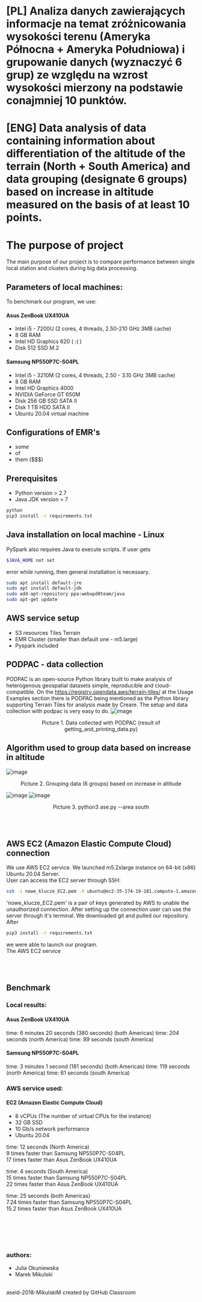 # [PL] Analiza danych zawierających informacje na temat zróżnicowania wysokości terenu (Ameryka Północna + Ameryka Południowa) i grupowanie danych (wyznaczyć 6 grup) ze względu na wzrost wysokości mierzony na podstawie conajmniej 10 punktów.
# [ENG] Data analysis of data containing information about differentiation of the altitude of the terrain (North + South America) and data grouping (designate 6 groups) based on increase in altitude measured on the basis of at least 10 points.

# The purpose of project
The main purpose of our project is to compare performance between single local station and clusters during big data processing. 

## Parameters of local machines:
To benchmark our program, we use:
#### Asus ZenBook UX410UA
- Intel i5 - 7200U (2 cores, 4 threads, 2.50-210 GHz 3MB cache)
- 8 GB RAM
- Intel HD Graphics 620 ( :( )
- Disk 512 SSD M.2
#### Samsung NP550P7C-S04PL
- Intel i5 - 3210M (2 cores, 4 threads, 2.50 - 3.10 GHz 3MB cache)
- 8 GB RAM
- Intel HD Graphics 4000
- NVIDIA GeForce GT 650M
- Disk 256 GB SSD SATA II
- Disk 1 TB HDD SATA II
- Ubuntu 20.04 virtual machine 

## Configurations of EMR's
- some
- of 
- them ($$$)


## Prerequisites
- Python version > 2.7
- Java JDK version > 7
```bash
python
pip3 install -r requirements.txt
```

## Java installation on local machine - Linux
PySpark also requires Java to execute scripts. If user gets

```bash
$JAVA_HOME not set
``` 
error while running, then general installation is necessary.

```bash
sudo apt install default-jre
sudo apt install default-jdk
sudo add-apt-repository ppa:webupd8team/java
sudo apt-get update
```

## AWS service setup
- S3 resources Tiles Terrain
- EMR Cluster (smaller than default one - m5.large)
- Pyspark included


## PODPAC - data collection
PODPAC is an open-source Python library built to make analysis of heterogenous geospatial datasets simple, reproducible and cloud-compatible.
On the https://registry.opendata.aws/terrain-tiles/ at the Usage Examples section there is PODPAC being mentioned as the Python library supporting Terrain Tiles for analysis made by Creare. The setup and data collection with podpac is very easy to do.
![image](https://user-images.githubusercontent.com/28922780/93671513-f24d8000-faa3-11ea-8c11-0fc4438941f7.png)
<p align="center">
  Picture 1. Data collected with PODPAC (result of getting_and_printing_data.py)
</p>

## Algorithm used to group data based on increase in altitude

![image](https://user-images.githubusercontent.com/28922780/93746543-96930c00-fbf5-11ea-9d6c-9385cdd147c8.png)
<p align="center">
  Picture 2. Grouping data (6 groups) based on increase in altitude
</p>


![image](https://user-images.githubusercontent.com/28922780/93752485-05c12e00-fbff-11ea-8e9f-e68efa137b2d.png)
![image](https://user-images.githubusercontent.com/28922780/93751758-e2e24a00-fbfd-11ea-83f9-26a536681a97.png)
<p align="center">
  Picture 3. python3 ase.py --area south
</p>
<br/><br/>

## AWS EC2 (Amazon Elastic Compute Cloud) connection
We use AWS EC2 service. We launched m5.2xlarge instance on 64-bit (x86) Ubuntu 20.04 Server.\
User can access the EC2 server through SSH:
```bash
ssh -i nowe_klucze_EC2.pem -X ubuntu@ec2-35-174-19-181.compute-1.amazonaws.com
``` 
'nowe_klucze_EC2.pem' is a pair of keys generated by AWS to unable the unauthorized connection.
After setting up the connection user can use the server through it's terminal.
We downloaded git and pulled our repository. After
```bash
pip3 install -r requirements.txt
```
we were able to launch our program.\
The AWS EC2 service 

<br/><br/>

## Benchmark

### Local results:
#### Asus ZenBook UX410UA
time: 6 minutes 20 seconds (380 seconds) (both Americas)
time: 204 seconds (north America)
time: 89 seconds (south America)
#### Samsung NP550P7C-S04PL
time: 3 minutes 1 second (181 seconds) (both Americas)
time: 119 seconds (north America)
time: 61 seconds (south America)

### AWS service used:
#### EC2 (Amazon Elastic Compute Cloud)
- 8 vCPUs (The number of virtual CPUs for the instance)
- 32 GB SSD
- 10 Gb/s network performance
- Ubuntu 20.04

time: 12 seconds (North America)\
9 times faster than Samsung NP550P7C-S04PL\
17 times faster than Asus ZenBook UX410UA

time: 4 seconds (South America)\
15 times faster than Samsung NP550P7C-S04PL\
22 times faster than Asus ZenBook UX410UA

time: 25 seconds (both Americas)\
7.24 times faster than Samsung NP550P7C-S04PL\
15.2 times faster than Asus ZenBook UX410UA

<br/><br/>
<br/><br/>
### authors:
- Julia Okuniewska
- Marek Mikulski

\
aseid-2018-MikulskiM created by GitHub Classroom
